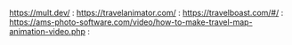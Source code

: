 https://mult.dev/ : https://travelanimator.com/ : https://travelboast.com/#/ : https://ams-photo-software.com/video/how-to-make-travel-map-animation-video.php :
